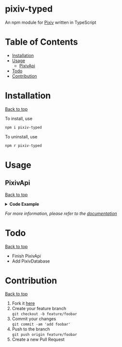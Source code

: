 # pixiv-typed <!-- omit in toc -->
An npm module for [Pixiv](https://www.pixiv.net/en/) written in TypeScript

<!-- omit in toc -->

# Table of Contents
- [Installation](#installation)
- [Usage](#usage)
	- [PixivApi](#pixivapi)
- [Todo](#todo)
- [Contribution](#contribution)

# Installation
[Back to top](#pixiv-typed)

To install, use
```sh
npm i pixiv-typed
```
To uninstall, use
```sh
npm r pixiv-typed
```

# Usage
## PixivApi
[Back to top](#table-of-contents)
<details>
<summary><b>Code Example</b></summary>

```ts
import { PixivApi } from 'pixiv-typed';

let refreshToken = 'refresh token here';

PixivApi.refresh(refreshToken).then(api => {
	//#region user
	let pixivStaff = 11;

	// api.getUserDetail() for yourself
	api.getUserDetail(pixivStaff).then(detail => {
		// do stuff with 'detail' see doc for more info
	});

	api.getUserIllusts(page => {
		// this will request all pages
		// return false to stop requesting
		return true;
	}, pixivStaff).then();

	api.getUserBookmarks(page => {
		// only look for private bookmarks for yourself
		return true;
	}, pixivStaff, 'public').then();

	//#endregion user

	//#region illustration
	
	let pixivAnniversary = 1580459;
	api.getIllustDetail(pixivAnniversary).then(illust => {
		// do stuff with 'illust'
	});
	//#endregion illustration
});

```
</details>

*For more information, please refer to the [documentation](/doc/api.md)*

# Todo
[Back to top](#table-of-contents)
- Finish PixivApi
- Add PixivDatabase

# Contribution
[Back to top](#table-of-contents)
1. Fork it [here](../../fork)
2. Create your feature branch<br>```git checkout -b feature/foobar```
3. Commit your changes<br>```git commit -am 'add foobar'```
4. Push to the branch<br>```git push origin feature/foobar```
5. Create a new Pull Request